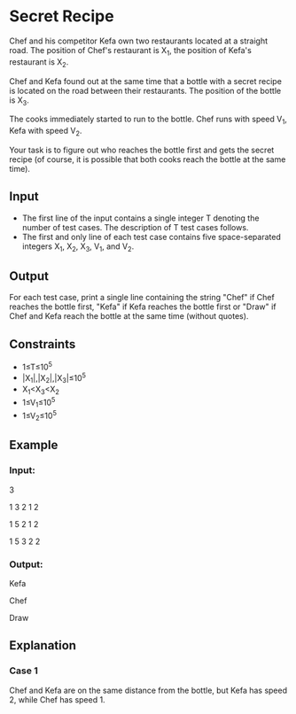 # Secret Recipe

Chef and his competitor Kefa own two restaurants located at a straight road. 
The position of Chef's restaurant is X<sub>1</sub>, the position of Kefa's restaurant is X<sub>2</sub>.

Chef and Kefa found out at the same time that a bottle with a secret recipe is located on the road between their restaurants. 
The position of the bottle is X<sub>3</sub>.

The cooks immediately started to run to the bottle. Chef runs with speed V<sub>1</sub>, Kefa with speed V<sub>2</sub>.

Your task is to figure out who reaches the bottle first and gets the secret recipe (of course, it is possible that both cooks reach the bottle at the same time).

## Input

- The first line of the input contains a single integer T denoting the number of test cases. The description of T test cases follows.
- The first and only line of each test case contains five space-separated integers X<sub>1</sub>, X<sub>2</sub>, X<sub>3</sub>, V<sub>1</sub>, and V<sub>2</sub>.

## Output

For each test case, print a single line containing the string "Chef" if Chef reaches the bottle first, "Kefa" if Kefa 
reaches the bottle first or "Draw" if Chef and Kefa reach the bottle at the same time (without quotes).

## Constraints

- 1≤T≤10<sup>5</sup>
- |X<sub>1</sub>|,|X<sub>2</sub>|,|X<sub>3</sub>|≤10<sup>5</sup>
- X<sub>1</sub><X<sub>3</sub><X<sub>2</sub>
- 1≤V<sub>1</sub>≤10<sup>5</sup>
- 1≤V<sub>2</sub>≤10<sup>5</sup>

## Example

### Input:

3

1 3 2 1 2

1 5 2 1 2

1 5 3 2 2

### Output:

Kefa

Chef

Draw

## Explanation

### Case 1

Chef and Kefa are on the same distance from the bottle, but Kefa has speed 2, while Chef has speed 1.
